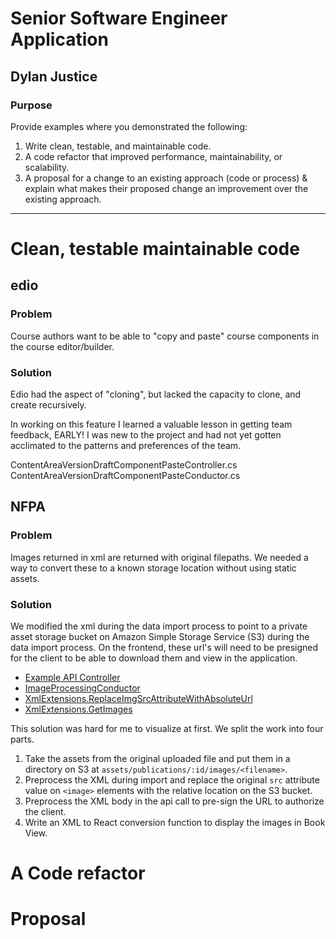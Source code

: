 # Senior Software Engineer Application
## Dylan Justice

### Purpose
Provide examples where you demonstrated the following:
1. Write clean, testable, and maintainable code.
2. A code refactor that improved performance, maintainability, or scalability.
3. A proposal for a change to an existing approach (code or process) & explain what makes their proposed change an improvement over the existing approach.

---

# Clean, testable maintainable code
## edio

### Problem
Course authors want to be able to "copy and paste" course components in the course editor/builder.

### Solution
Edio had the aspect of "cloning", but lacked the capacity to clone, and create recursively.

In working on this feature I learned a valuable lesson in getting team feedback, EARLY! I was new to the project and had not yet gotten acclimated to the patterns and preferences of the team.

ContentAreaVersionDraftComponentPasteController.cs
ContentAreaVersionDraftComponentPasteConductor.cs


## NFPA

### Problem
Images returned in xml are returned with original filepaths. We needed a way to convert these to a known storage location without using static assets.

### Solution
We modified the xml during the data import process to point to a private asset storage bucket on Amazon Simple Storage Service (S3) during the data import process. On the frontend, these url's will need to be presigned for the client to be able to download them and view in the application.
* [Example API Controller](https://bitbucket.org/andCulture/nfpa/src/development/dotnet/api/Presentation/Web/Controllers/Api/V1/Publications/Chapters/Articles/Sections/SectionsController.cs)
* [ImageProcessingConductor](https://bitbucket.org/andCulture/nfpa/src/development/dotnet/api/Business/Conductors/Aspects/ImageProcessingConductor.cs
)
* [XmlExtensions.ReplaceImgSrcAttributeWithAbsoluteUrl](https://bitbucket.org/andCulture/nfpa/src/development/dotnet/api/Business/Core/Extensions/XmlExtensions.cs)
* [XmlExtensions.GetImages](https://bitbucket.org/andCulture/nfpa/src/development/dotnet/api/Business/Core/Extensions/XmlExtensions.cs)

This solution was hard for me to visualize at first. We split the work into four parts.
1. Take the assets from the original uploaded file and put them in a directory on S3 at `assets/publications/:id/images/<filename>`.
2. Preprocess the XML during import and replace the original `src` attribute value on `<image>` elements with the relative location on the S3 bucket.
3. Preprocess the XML body in the api call to pre-sign the URL to authorize the client.
4. Write an XML to React conversion function to display the images in Book View.

# A Code refactor

# Proposal
